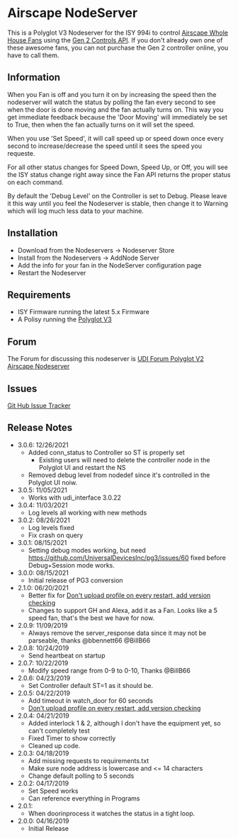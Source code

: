 # Airscape NodeServer

This is a Polyglot V3 Nodeserver for the ISY 994i to control [Airscape Whole House Fans](https://airscapefans.com/) using the [Gen 2 Controls API](https://blog.airscapefans.com/archives/gen-2-controls-api).  If you don't already own one of these awesome fans, you can not purchase the Gen 2 controller online, you have to call them.

## Information

When you Fan is off and you turn it on by increasing the speed then the nodeserver will watch the status by polling the fan every second to see when the door is done moving and the fan actually turns on.  This way you get immediate feedback because the 'Door Moving' will immediately be set to True, then when the fan actually turns on it will set the speed.

When you use 'Set Speed', it will call speed up or speed down once every second to increase/decrease the speed until it sees the speed you requeste.

For all other status changes for Speed Down, Speed Up, or Off, you will see the ISY status change right away since the Fan API returns the proper status on each command.

By default the 'Debug Level' on the Controller is set to Debug.  Please leave it this way until you feel the Nodeserver is stable, then change it to Warning which will log much less data to your machine.

## Installation

- Download from the Nodeservers -> Nodeserver Store
- Install from the Nodeservers -> AddNode Server
- Add the info for your fan in the NodeServer configuration page
- Restart the Nodeserver

## Requirements

- ISY Firmware running the latest 5.x Firmware
- A Polisy running the [Polyglot V3](https://github.com/UniversalDevicesInc/polyglot-v3/blob/master/README.md)

## Forum

The Forum for discussing this nodeserver is [UDI Forum Polyglot V2 Airscape Nodeserver](https://forum.universal-devices.com/forum/134-polyglot-v2-airscape-nodeserver/)

## Issues

[Git Hub Issue Tracker](https://github.com/UniversalDevicesInc/udi-poly-airscape/issues)

## Release Notes
- 3.0.6: 12/26/2021
  - Added conn_status to Controller so ST is properly set
    - Existing users will need to delete the controller node in the Polyglot UI and restart the NS
  - Removed debug level from nodedef since it's controlled in the Polyglot UI noiw.
- 3.0.5: 11/05/2021
  - Works with udi_interface 3.0.22
- 3.0.4: 11/03/2021
  - Log levels all working with new methods
- 3.0.2: 08/26/2021
  - Log levels fixed
  - Fix crash on query
- 3.0.1: 08/15/2021
  - Setting debug modes working, but need https://github.com/UniversalDevicesInc/pg3/issues/60 fixed before Debug+Session mode works.
- 3.0.0: 08/15/2021
  - Initial release of PG3 conversion
- 2.1.0: 06/20/2021
  - Better fix for [Don't upload profile on every restart, add version checking](https://github.com/jimboca/udi-poly-airscape/issues/2)
  - Changes to support GH and Alexa, add it as a Fan.  Looks like a 5 speed fan, that's the best we have for now.
- 2.0.9: 11/09/2019
  - Always remove the server_response data since it may not be parseable, thanks @bbennett66 @BillB66
- 2.0.8: 10/24/2019
  - Send heartbeat on startup
- 2.0.7: 10/22/2019
  - Modify speed range from 0-9 to 0-10, Thanks @BillB66
- 2.0.6: 04/23/2019
  - Set Controller default ST=1 as it should be.
- 2.0.5: 04/22/2019
  - Add timeout in watch_door for 60 seconds
  - [Don't upload profile on every restart, add version checking](https://github.com/jimboca/udi-poly-airscape/issues/2)
- 2.0.4: 04/21/2019
  - Added interlock 1 & 2, although I don't have the equipment yet, so can't completely test
  - Fixed Timer to show correctly
  - Cleaned up code.
- 2.0.3: 04/18/2019
  - Add missing requests to requirements.txt
  - Make sure node address is lowercase and <= 14 characters
  - Change default polling to 5 seconds
- 2.0.2: 04/17/2019
  - Set Speed works
  - Can reference everything in Programs
- 2.0.1:
  - When doorinprocess it watches the status in a tight loop.
- 2.0.0: 04/16/2019
  - Initial Release
